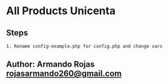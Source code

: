 # All Products Unicenta

## Steps

    1. Rename config-example.php for config.php and change vars


## Author: Armando Rojas <rojasarmando260@gmail.com>
